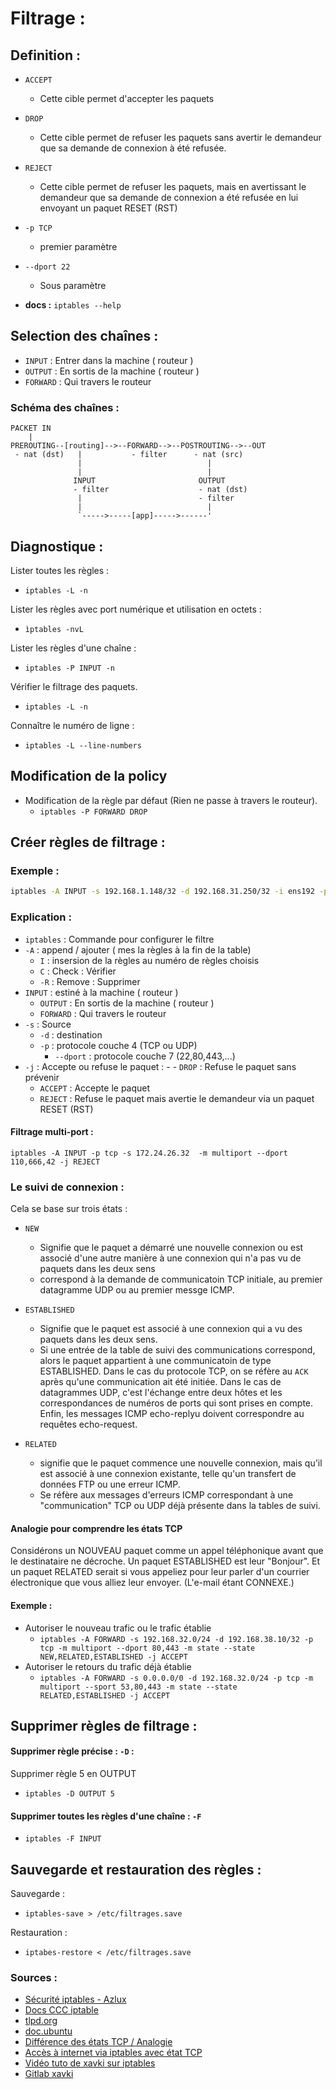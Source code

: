 # Filtrage :

## Definition  :

- `ACCEPT`
    - Cette cible permet d'accepter les paquets
- `DROP`
    - Cette cible permet de refuser les paquets sans avertir le demandeur que sa demande de connexion à été refusée.
- `REJECT`
    - Cette cible permet de refuser les paquets, mais en avertissant le demandeur que sa demande de connexion a été refusée en lui envoyant un paquet RESET (RST)

- `-p TCP`
    - premier paramètre
- `--dport 22`
    - Sous paramètre

  
- **docs :** `iptables --help`

## Selection des chaînes :

- `INPUT` : Entrer dans la machine ( routeur )
- `OUTPUT` : En sortis de la machine ( routeur )
- `FORWARD` : Qui travers le routeur


### Schéma des chaînes :

```
PACKET IN
    |
PREROUTING--[routing]-->--FORWARD-->--POSTROUTING-->--OUT
 - nat (dst)   |           - filter      - nat (src)
               |                            |
               |                            |
              INPUT                       OUTPUT
              - filter                    - nat (dst)
               |                          - filter
               |                            |
               `----->-----[app]----->------'
```

## Diagnostique :

Lister toutes les règles :

- `iptables -L -n`

Lister les règles avec port numérique et utilisation en octets :

- `ìptables -nvL`
  
Lister les règles d'une chaîne :

- `iptables -P INPUT -n`

Vérifier le filtrage des paquets.

- `iptables -L -n` 

Connaître le numéro de ligne :

- `iptables -L --line-numbers`

  
## Modification de la policy
  
- Modification de la règle par défaut (Rien ne passe à travers le routeur).
    - `iptables -P FORWARD DROP`


## Créer règles de filtrage : 

### Exemple :

```bash
iptables -A INPUT -s 192.168.1.148/32 -d 192.168.31.250/32 -i ens192 -p TCP --dport 22 -j accept
```


### Explication  :

- `iptables` : Commande pour configurer le filtre
- `-A` : append / ajouter ( mes la règles à la fin de la table)
    - `I` : insersion de la règles au numéro de règles choisis
    - `C` : Check : Vérifier
    - `-R` : Remove : Supprimer
- `INPUT` : estiné à la machine ( routeur )
    - `OUTPUT` : En sortis de la machine ( routeur )
    - `FORWARD` : Qui travers le routeur
- `-s` : Source
    - `-d` : destination
    - `-p` : protocole couche 4 (TCP ou UDP)
        - `--dport` : protocole couche 7 (22,80,443,...)
- `-j` : Accepte ou refuse le paquet : - - `DROP` : Refuse le paquet sans prévenir
    - `ACCEPT` : Accepte le paquet
    - `REJECT` : Refuse le paquet mais avertie le demandeur via un paquet RESET (RST)


#### Filtrage multi-port :

`iptables -A INPUT -p tcp -s 172.24.26.32  -m multiport --dport
110,666,42 -j REJECT`

### Le suivi de connexion :

Cela se base sur trois états :

- `NEW`
    - Signifie que le paquet a démarré une nouvelle connexion ou est associé d'une autre manière à une connexion qui n'a pas vu de paquets dans les deux sens
    - correspond à la demande de communicatoin TCP initiale, au premier datagramme UDP ou au premier messge ICMP.
  
- `ESTABLISHED`
    - Signifie que le paquet est associé à une connexion qui a vu des paquets dans les deux sens.
    - Si une entrée de la table de suivi des communications correspond, alors le paquet appartient à une communicatoin de type ESTABLISHED. Dans le cas du protocole TCP, on se réfère au `ACK` après qu'une communication ait été initiée. Dans le cas de datagrammes UDP, c'est l'échange entre deux hôtes et les correspondances de numéros de ports qui sont prises en compte. Enfin, les messages ICMP echo-replyu doivent correspondre au requêtes echo-request.
- `RELATED`
    - signifie que le paquet commence une nouvelle connexion, mais qu'il est associé à une connexion existante, telle qu'un transfert de données FTP ou une erreur ICMP.
    - Se réfère aux messages d'erreurs ICMP correspondant à une "communication" TCP ou UDP déjà présente dans la tables de suivi.

#### Analogie pour comprendre les états TCP

Considérons un NOUVEAU paquet comme un appel téléphonique avant que le destinataire ne décroche. Un paquet ESTABLISHED est leur "Bonjour". Et un paquet RELATED serait si vous appeliez pour leur parler d'un courrier électronique que vous alliez leur envoyer. (L'e-mail étant CONNEXE.)


#### Exemple :

- Autoriser le nouveau trafic ou le trafic établie 
    - `iptables -A FORWARD -s 192.168.32.0/24 -d 192.168.38.10/32 -p tcp -m multiport --dport 80,443 -m state --state NEW,RELATED,ESTABLISHED -j ACCEPT`
- Autoriser le retours du trafic déjà établie
    - `iptables -A FORWARD -s 0.0.0.0/0 -d 192.168.32.0/24 -p tcp -m multiport --sport 53,80,443 -m state --state RELATED,ESTABLISHED -j ACCEPT`

## Supprimer règles de filtrage : 

#### Supprimer règle précise : `-D` :

Supprimer règle 5 en OUTPUT

- `iptables -D OUTPUT 5`

#### Supprimer toutes les règles d'une chaîne : `-F`

- `iptables -F INPUT`

## Sauvegarde et restauration des règles :

Sauvegarde :

- `iptables-save > /etc/filtrages.save`

Restauration :

- `iptabes-restore < /etc/filtrages.save`


### Sources :

- [Sécurité iptables - Azlux](https://gist.github.com/azlux/6a70bd38bb7c525ab26efe7e3a7ea8ac)
- [Docs CCC iptable](filtragesIptables.pdf)
- [tlpd.org](https://tldp.org/pub/Linux/docs/HOWTO/translations/fr/html-1page/Masquerading-Simple-HOWTO.html)
- [doc.ubuntu](https://doc.ubuntu-fr.org/iptables)
- [Différence des états TCP / Analogie](https://serverfault.com/questions/371316/iptables-difference-between-new-established-and-related-packets/371319#371319)
- [Accès à internet via iptables avec état TCP](https://askubuntu.com/questions/634788/iptables-allow-just-internet-connection)
- [Vidéo tuto de xavki sur iptables](https://youtube.com/playlist?list=PLn6POgpklwWrI_ri_djf3R3RCyDOsyKoC)
- [Gitlab xavki](https://gitlab.com/xavki/presentations-iptables/-/tree/master/5-securiser-host)
  
